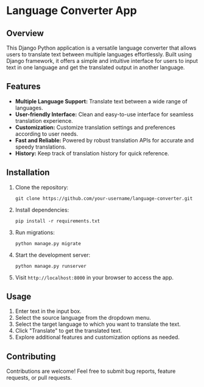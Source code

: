 # Language Converter App


## Overview
This Django Python application is a versatile language converter that allows users to translate text between multiple languages effortlessly. Built using Django framework, it offers a simple and intuitive interface for users to input text in one language and get the translated output in another language.

## Features
- **Multiple Language Support:** Translate text between a wide range of languages.
- **User-friendly Interface:** Clean and easy-to-use interface for seamless translation experience.
- **Customization:** Customize translation settings and preferences according to user needs.
- **Fast and Reliable:** Powered by robust translation APIs for accurate and speedy translations.
- **History:** Keep track of translation history for quick reference.

## Installation
1. Clone the repository:
   ```
   git clone https://github.com/your-username/language-converter.git
   ```
2. Install dependencies:
   ```
   pip install -r requirements.txt
   ```
3. Run migrations:
   ```
   python manage.py migrate
   ```
4. Start the development server:
   ```
   python manage.py runserver
   ```
5. Visit `http://localhost:8000` in your browser to access the app.

## Usage
1. Enter text in the input box.
2. Select the source language from the dropdown menu.
3. Select the target language to which you want to translate the text.
4. Click "Translate" to get the translated text.
5. Explore additional features and customization options as needed.

## Contributing
Contributions are welcome! Feel free to submit bug reports, feature requests, or pull requests.

